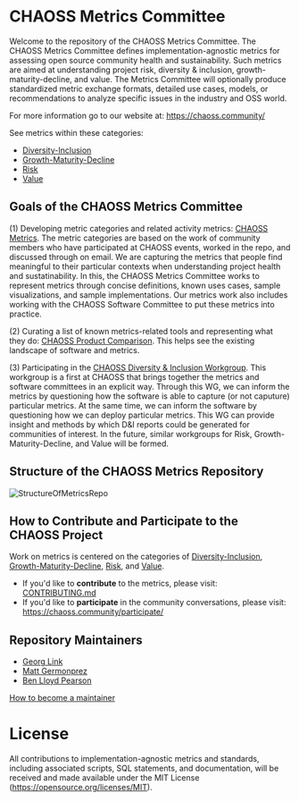 # CHAOSS Metrics Committee

Welcome to the repository of the CHAOSS Metrics Committee. The CHAOSS Metrics Committee defines implementation-agnostic metrics for assessing open source community health and sustainability. Such metrics are aimed at understanding project risk, diversity & inclusion, growth-maturity-decline, and value. The Metrics Committee will optionally produce standardized metric exchange formats, detailed use cases, models, or recommendations to analyze specific issues in the industry and OSS world.

For more information go to our website at: https://chaoss.community/

See metrics within these categories:
- [Diversity-Inclusion](1_Diversity-Inclusion.md)
- [Growth-Maturity-Decline](2_Growth-Maturity-Decline.md)
- [Risk](3_Risk.md)
- [Value](4_Value.md)

## Goals of the CHAOSS Metrics Committee

(1) Developing metric categories and related activity metrics: [CHAOSS Metrics](https://github.com/chaoss/metrics). The metric categories are based on the work of community members who have participated at CHAOSS events, worked in the repo, and discussed through on email. We are capturing the metrics that people find meaningful to their particular contexts when understanding project health and sustatinability. In this, the CHAOSS Metrics Committee works to represent metrics through concise definitions, known uses cases, sample visualizations, and sample implementations. Our metrics work also includes working with the CHAOSS Software Committee to put these metrics into practice.

(2) Curating a list of known metrics-related tools and representing what they do: [CHAOSS Product Comparison](https://github.com/ibm-jason/chaoss-product-comparison). This helps see the existing landscape of software and metrics.

(3) Participating in the [CHAOSS Diversity & Inclusion Workgroup](https://github.com/chaoss/wg_diversity_inclusion). This workgroup is a first at CHAOSS that brings together the metrics and software committees in an explicit way. Through this WG, we can inform the metrics by questioning how the software is able to capture (or not caputure) particular metrics. At the same time, we can inform the software by questioning how we can deploy particular metrics. This WG can provide insight and methods by which D&I reports could be generated for communities of interest. In the future, similar workgroups for Risk, Growth-Maturity-Decline, and Value will be formed.

## Structure of the CHAOSS Metrics Repository

![StructureOfMetricsRepo](https://user-images.githubusercontent.com/656208/36049226-a85f0310-0da7-11e8-9a24-76a98117b972.png)

## How to Contribute and Participate to the CHAOSS Project

Work on metrics is centered on the categories of [Diversity-Inclusion](1_Diversity-Inclusion.md), [Growth-Maturity-Decline](2_Growth-Maturity-Decline.md), [Risk](3_Risk.md), and [Value](4_Value.md).

- If you'd like to **contribute** to the metrics, please visit: [CONTRIBUTING.md](.github/CONTRIBUTING.md)
- If you'd like to **participate** in the community conversations, please visit: https://chaoss.community/participate/

## Repository Maintainers

- [Georg Link](https://github.com/GeorgLink)
- [Matt Germonprez](https://github.com/germonprez)
- [Ben Lloyd Pearson](https://github.com/BenLloydPearson)

[How to become a maintainer](.github/CONTRIBUTING.md#how-to-become-a-repository-maintainer)

# License

All contributions to implementation-agnostic metrics and standards, including associated scripts, SQL statements, and documentation, will be received and made available under the MIT License (https://opensource.org/licenses/MIT).
